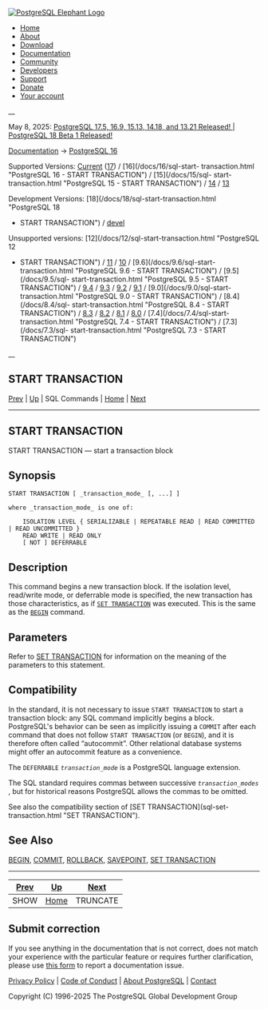 [ ![PostgreSQL Elephant Logo](/media/img/about/press/elephant.png) ](/)

  * [Home](/ "Home")
  * [About](/about/ "About")
  * [Download](/download/ "Download")
  * [Documentation](/docs/ "Documentation")
  * [Community](/community/ "Community")
  * [Developers](/developer/ "Developers")
  * [Support](/support/ "Support")
  * [Donate](/about/donate/ "Donate")
  * [Your account](/account/ "Your account")

__

May 8, 2025: [ PostgreSQL 17.5, 16.9, 15.13, 14.18, and 13.21 Released! ](/about/news/postgresql-175-169-1513-1418-and-1321-released-3072/) | [ PostgreSQL 18 Beta 1 Released! ](/about/news/postgresql-18-beta-1-released-3070/)

[Documentation](/docs/ "Documentation") -> [PostgreSQL
16](/docs/16/index.html)

Supported Versions: [Current](/docs/current/sql-start-transaction.html
"PostgreSQL 17 - START TRANSACTION") ([17](/docs/17/sql-start-transaction.html
"PostgreSQL 17 - START TRANSACTION")) / [16](/docs/16/sql-start-
transaction.html "PostgreSQL 16 - START TRANSACTION") / [15](/docs/15/sql-
start-transaction.html "PostgreSQL 15 - START TRANSACTION") /
[14](/docs/14/sql-start-transaction.html "PostgreSQL 14 - START TRANSACTION")
/ [13](/docs/13/sql-start-transaction.html "PostgreSQL 13 - START
TRANSACTION")

Development Versions: [18](/docs/18/sql-start-transaction.html "PostgreSQL 18
- START TRANSACTION") / [devel](/docs/devel/sql-start-transaction.html
"PostgreSQL devel - START TRANSACTION")

Unsupported versions: [12](/docs/12/sql-start-transaction.html "PostgreSQL 12
- START TRANSACTION") / [11](/docs/11/sql-start-transaction.html "PostgreSQL
11 - START TRANSACTION") / [10](/docs/10/sql-start-transaction.html
"PostgreSQL 10 - START TRANSACTION") / [9.6](/docs/9.6/sql-start-
transaction.html "PostgreSQL 9.6 - START TRANSACTION") / [9.5](/docs/9.5/sql-
start-transaction.html "PostgreSQL 9.5 - START TRANSACTION") /
[9.4](/docs/9.4/sql-start-transaction.html "PostgreSQL 9.4 - START
TRANSACTION") / [9.3](/docs/9.3/sql-start-transaction.html "PostgreSQL 9.3 -
START TRANSACTION") / [9.2](/docs/9.2/sql-start-transaction.html "PostgreSQL
9.2 - START TRANSACTION") / [9.1](/docs/9.1/sql-start-transaction.html
"PostgreSQL 9.1 - START TRANSACTION") / [9.0](/docs/9.0/sql-start-
transaction.html "PostgreSQL 9.0 - START TRANSACTION") / [8.4](/docs/8.4/sql-
start-transaction.html "PostgreSQL 8.4 - START TRANSACTION") /
[8.3](/docs/8.3/sql-start-transaction.html "PostgreSQL 8.3 - START
TRANSACTION") / [8.2](/docs/8.2/sql-start-transaction.html "PostgreSQL 8.2 -
START TRANSACTION") / [8.1](/docs/8.1/sql-start-transaction.html "PostgreSQL
8.1 - START TRANSACTION") / [8.0](/docs/8.0/sql-start-transaction.html
"PostgreSQL 8.0 - START TRANSACTION") / [7.4](/docs/7.4/sql-start-
transaction.html "PostgreSQL 7.4 - START TRANSACTION") / [7.3](/docs/7.3/sql-
start-transaction.html "PostgreSQL 7.3 - START TRANSACTION")

__

START TRANSACTION  
---  
[Prev](sql-show.html "SHOW")  | [Up](sql-commands.html "SQL Commands") | SQL Commands | [Home](index.html "PostgreSQL 16.9 Documentation") |  [Next](sql-truncate.html "TRUNCATE")  
  
* * *

## START TRANSACTION

START TRANSACTION — start a transaction block

## Synopsis

    
    
    START TRANSACTION [ _transaction_mode_ [, ...] ]
    
    where _transaction_mode_ is one of:
    
        ISOLATION LEVEL { SERIALIZABLE | REPEATABLE READ | READ COMMITTED | READ UNCOMMITTED }
        READ WRITE | READ ONLY
        [ NOT ] DEFERRABLE
    

## Description

This command begins a new transaction block. If the isolation level,
read/write mode, or deferrable mode is specified, the new transaction has
those characteristics, as if [`SET TRANSACTION`](sql-set-transaction.html "SET
TRANSACTION") was executed. This is the same as the [`BEGIN`](sql-begin.html
"BEGIN") command.

## Parameters

Refer to [SET TRANSACTION](sql-set-transaction.html "SET TRANSACTION") for
information on the meaning of the parameters to this statement.

## Compatibility

In the standard, it is not necessary to issue `START TRANSACTION` to start a
transaction block: any SQL command implicitly begins a block. PostgreSQL's
behavior can be seen as implicitly issuing a `COMMIT` after each command that
does not follow `START TRANSACTION` (or `BEGIN`), and it is therefore often
called “autocommit”. Other relational database systems might offer an
autocommit feature as a convenience.

The `DEFERRABLE` _`transaction_mode`_ is a PostgreSQL language extension.

The SQL standard requires commas between successive _`transaction_modes`_ ,
but for historical reasons PostgreSQL allows the commas to be omitted.

See also the compatibility section of [SET TRANSACTION](sql-set-
transaction.html "SET TRANSACTION").

## See Also

[BEGIN](sql-begin.html "BEGIN"), [COMMIT](sql-commit.html "COMMIT"),
[ROLLBACK](sql-rollback.html "ROLLBACK"), [SAVEPOINT](sql-savepoint.html
"SAVEPOINT"), [SET TRANSACTION](sql-set-transaction.html "SET TRANSACTION")

* * *

[Prev](sql-show.html "SHOW")  | [Up](sql-commands.html "SQL Commands") |  [Next](sql-truncate.html "TRUNCATE")  
---|---|---  
SHOW  | [Home](index.html "PostgreSQL 16.9 Documentation") |  TRUNCATE  
  
## Submit correction

If you see anything in the documentation that is not correct, does not match
your experience with the particular feature or requires further clarification,
please use [this form](/account/comments/new/16/sql-start-transaction.html/)
to report a documentation issue.

[Privacy Policy](/about/privacypolicy) | [Code of Conduct](/about/policies/coc/) | [About PostgreSQL](/about/) | [Contact](/about/contact/)  

Copyright (C) 1996-2025 The PostgreSQL Global Development Group

